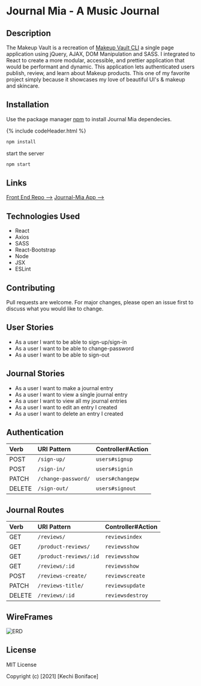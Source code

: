 # Journal Mia - A Music Journal
## Description
The Makeup Vault is a recreation of [Makeup Vault CLI](https://github.com/kechib/makeup-vault-client) a single page application using jQuery, AJAX, DOM Manipulation and SASS. I integrated to React to create a more modular, accessible, and prettier application that would be performant and dynamic. This application lets authenticated users publish, review, and learn about Makeup products. This one of my favorite project simply because it showcases my love of beautiful UI's & makeup and skincare.



## Installation

Use the package manager [npm](https://www.npmjs.com/) to install Journal Mia dependecies.

{% include codeHeader.html %}
```bash
npm install
```
start the server

```bash
npm start
```

## Links
[Front End Repo -->](https://github.com/kechib/journal-client)
[Journal-Mia App -->](https://kechib.github.io/journal-client)


## Technologies Used
- React
- Axios
- SASS
- React-Bootstrap
- Node
- JSX
- ESLint

## Contributing
Pull requests are welcome. For major changes, please open an issue first to discuss what you would like to change.


<!-- ## Planning Story
- Create wireframes and ERD.
- Create user and journal models.
- Make migrations
- Create user and journal views.
- Create user  and journal serializers.
- Create and test authorization events using curl scripts.
- Create and test journal routes using curl-scripts -->
## User Stories
- As a user I want to be able to sign-up/sign-in
-	As a user I want to be able to change-password
-	As a user I want to be able to sign-out

## Journal Stories

-	As a user I want to make a journal entry
-	As a user I want to view a single journal entry
-	As a user I want to view all my journal entries
-	As a user I want to edit an entry I created
-	As a user I want to delete an entry I created





## Authentication
| Verb   | URI Pattern             | Controller#Action |
|:-------|:----------------------- |:------------------|
| POST   | `/sign-up/`             | `users#signup`    |
| POST   | `/sign-in/`             | `users#signin`    |
| PATCH  | `/change-password/`     | `users#changepw`  |
| DELETE | `/sign-out/`            | `users#signout`   |

## Journal Routes
| Verb   | URI Pattern               |Controller#Action|
|:-------|:----------------------    |:---------------|
| GET    | `/reviews/`               | `reviewsindex` |
| GET    | `/product-reviews/`       | `reviewsshow`  |
| GET    | `/product-reviews/:id`    | `reviewsshow`  |
| GET    | `/reviews/:id`            | `reviewsshow`  |
| POST   | `/reviews-create/`        | `reviewscreate`|
| PATCH  | `/reviews-title/`         | `reviewsupdate`|
| DELETE | `/reviews/:id`            | `reviewsdestroy`|

## WireFrames
![ERD](./erd.png)

## License

MIT License

Copyright (c) [2021] [Kechi Boniface]
